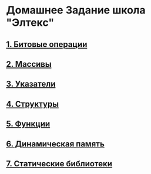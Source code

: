 # Домашнее Задание школа "Элтекс"

## [1. Битовые операции](https://github.com/beregonb/School_Eltex/tree/main/Ex-1)
## [2. Массивы](https://github.com/beregonb/School_Eltex/tree/main/Ex-2)
## [3. Указатели](https://github.com/beregonb/School_Eltex/tree/main/Ex-3)
## [4. Структуры](https://github.com/beregonb/School_Eltex/tree/main/Ex-4)
## [5. Функции](https://github.com/beregonb/School_Eltex/tree/main/Ex-5)
## [6. Динамическая память](https://github.com/beregonb/School_Eltex/tree/main/Ex-6)
## [7. Статические библиотеки](https://github.com/beregonb/School_Eltex/tree/main/Ex-7)